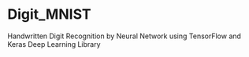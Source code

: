 # Digit_MNIST
Handwritten Digit Recognition by Neural Network using TensorFlow and Keras Deep Learning Library
